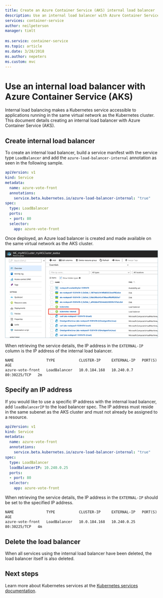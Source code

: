 ```yaml
---
title: Create an Azure Container Service (AKS) internal load balancer
description: Use an internal load balancer with Azure Container Service (AKS).
services: container-service
author: neilpeterson
manager: timlt

ms.service: container-service
ms.topic: article
ms.date: 3/28/2018
ms.author: nepeters
ms.custom: mvc
---
```


# Use an internal load balancer with Azure Container Service (AKS)

Internal load balancing makes a Kubernetes service accessible to applications running in the same virtual network as the Kubernetes cluster. This document details creating an internal load balancer with Azure Container Service (AKS).

## Create internal load balancer

To create an internal load balancer, build a service manifest with the service type `LoadBalancer` and add the `azure-load-balancer-internal` annotation as seen in the following sample.

```yaml
apiVersion: v1
kind: Service
metadata:
  name: azure-vote-front
  annotations:
    service.beta.kubernetes.io/azure-load-balancer-internal: "true"
spec:
  type: LoadBalancer
  ports:
  - port: 80
  selector:
    app: azure-vote-front
```

Once deployed, an Azure load balancer is created and made available on the same virtual network as the AKS cluster. 

![Image of AKS internal load balancer](media/internal-lb/internal-lb.png)

When retrieving the service details, the IP address in the `EXTERNAL-IP` column is the IP address of the internal load balancer. 

```console
NAME               TYPE           CLUSTER-IP     EXTERNAL-IP   PORT(S)        AGE
azure-vote-front   LoadBalancer   10.0.184.168   10.240.0.7    80:30225/TCP   2m
```

## Specify an IP address

If you would like to use a specific IP address with the internal load balancer, add `loadBalancerIP` to the load balancer spec. The IP address must reside in the same subenet as the AKS cluster and must not already be assigned to a resource.

```yaml
apiVersion: v1
kind: Service
metadata:
  name: azure-vote-front
  annotations:
    service.beta.kubernetes.io/azure-load-balancer-internal: "true"
spec:
  type: LoadBalancer
  loadBalancerIP: 10.240.0.25
  ports:
  - port: 80
  selector:
    app: azure-vote-front
```

When retrieving the service details, the IP address in the `EXTERNAL-IP` should be set to the specified IP address. 

```console
NAME               TYPE           CLUSTER-IP     EXTERNAL-IP   PORT(S)        AGE
azure-vote-front   LoadBalancer   10.0.184.168   10.240.0.25   80:30225/TCP   4m
```

## Delete the load balancer

When all services using the internal load balancer have been deleted, the load balancer itself is also deleted.

## Next steps

Learn more about Kubernetes services at the [Kubernetes services documentation][kubernetes-services].

<!-- LINKS - External -->
[kubernetes-services]: https://kubernetes.io/docs/concepts/services-networking/service/